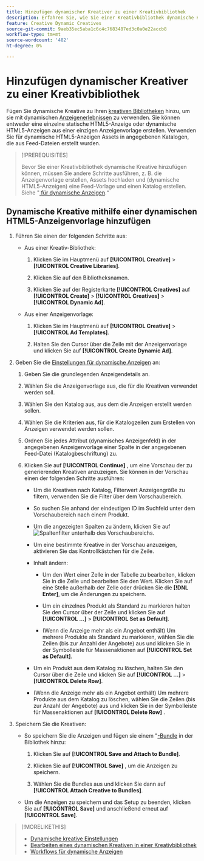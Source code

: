 ```yaml
---
title: Hinzufügen dynamischer Kreativer zu einer Kreativbibliothek
description: Erfahren Sie, wie Sie einer Kreativbibliothek dynamische Kreative hinzufügen.
feature: Creative Dynamic Creatives
source-git-commit: 9aeb35ec5aba1c6c4c7683487ed3c0a0e22accb8
workflow-type: tm+mt
source-wordcount: '482'
ht-degree: 0%

---
```


# Hinzufügen dynamischer Kreativer zu einer Kreativbibliothek

Fügen Sie dynamische Kreative zu Ihren [kreativen Bibliotheken](creative-library-manage.md) hinzu, um sie mit dynamischen [Anzeigenerlebnissen](/help/creative/experiences/experience-about.md) zu verwenden. Sie können entweder eine einzelne statische HTML5-Anzeige oder dynamische HTML5-Anzeigen aus einer einzigen Anzeigenvorlage erstellen. Verwenden Sie für dynamische HTML5-Anzeigen Assets in angegebenen Katalogen, die aus Feed-Dateien erstellt wurden.

>[!PREREQUISITES]
>
>Bevor Sie einer Kreativbibliothek dynamische Kreative hinzufügen können, müssen Sie andere Schritte ausführen, z. B. die Anzeigenvorlage erstellen, Assets hochladen und (dynamische HTML5-Anzeigen) eine Feed-Vorlage und einen Katalog erstellen. Siehe &quot;[ für dynamische Anzeigen](/help/creative/introduction/workflow-dynamic-ads.md).“

<!-- This does't work for me 9/24 -- I still have to select a catalog:

## Add dynamic creatives using a static HTML5 ad template

1. In the main menu, click **[!UICONTROL Creative]** > **[!UICONTROL Creative Libraries]**.

1. Click the library name.

1. On the **[!UICONTROL Creatives]** tab, click **[!UICONTROL Create]** > **[!UICONTROL Creatives]** > **[!UICONTROL Dynamic Ad]**.

1. Specify the [dynamic ad settings](/help/creative/creative-libraries/creative-settings-dynamic.md#dynamic-ad-settings-static-html5):

   1. On the [!UICONTROL Basic Details] tab, specify the ad details and the clickURL.

   1. Click **[!UICONTROL Process]**.

   1. On the [!UICONTROL Attributes Details] tab, specify the dynamic ad attributes.

1. Click **[!UICONTROL Save]**.

-->

## Dynamische Kreative mithilfe einer dynamischen HTML5-Anzeigenvorlage hinzufügen

1. Führen Sie einen der folgenden Schritte aus:

   * Aus einer Kreativ-Bibliothek:

      1. Klicken Sie im Hauptmenü auf **[!UICONTROL Creative]** > **[!UICONTROL Creative Libraries]**.

      1. Klicken Sie auf den Bibliotheksnamen.

      1. Klicken Sie auf der Registerkarte **[!UICONTROL Creatives]** auf **[!UICONTROL Create]** > **[!UICONTROL Creatives]** > **[!UICONTROL Dynamic Ad]**.

   * Aus einer Anzeigenvorlage:

      1. Klicken Sie im Hauptmenü auf **[!UICONTROL Creative]** > **[!UICONTROL Ad Templates]**.

      1. Halten Sie den Cursor über die Zeile mit der Anzeigenvorlage und klicken Sie auf **[!UICONTROL Create Dynamic Ad]**.

1. Geben Sie die [Einstellungen für dynamische Anzeigen](/help/creative/creative-libraries/creative-settings-dynamic.md) an:

   1. Geben Sie die grundlegenden Anzeigendetails an.

   1. Wählen Sie die Anzeigenvorlage aus, die für die Kreativen verwendet werden soll.

   1. Wählen Sie den Katalog aus, aus dem die Anzeigen erstellt werden sollen.

   1. Wählen Sie die Kriterien aus, für die Katalogzeilen zum Erstellen von Anzeigen verwendet werden sollen.

   1. Ordnen Sie jedes Attribut (dynamisches Anzeigenfeld) in der angegebenen Anzeigenvorlage einer Spalte in der angegebenen Feed-Datei (Katalogbeschriftung) zu.

   1. Klicken Sie auf **[!UICONTROL Continue]** , um eine Vorschau der zu generierenden Kreativen anzuzeigen. Sie können in der Vorschau einen der folgenden Schritte ausführen:

      * Um die Kreativen nach Katalog, Filterwert <!-- explain more--> Anzeigengröße zu filtern, verwenden Sie die Filter über dem Vorschaubereich.

      * So suchen Sie anhand der eindeutigen ID im Suchfeld unter dem Vorschaubereich nach einem Produkt.

      * Um die angezeigten Spalten zu ändern, klicken Sie auf ![Spaltenfilter](/help/creative/assets/custom-columns. "Spaltenfilter") unterhalb des Vorschaubereichs.

      * Um eine bestimmte Kreative in der Vorschau anzuzeigen, aktivieren Sie das Kontrollkästchen für die Zeile.

      * Inhalt ändern:

         * Um den Wert einer Zelle in der Tabelle zu bearbeiten, klicken Sie in die Zelle und bearbeiten Sie den Wert. Klicken Sie auf eine Stelle außerhalb der Zelle oder drücken Sie die **[!DNL Enter]**, um die Änderungen zu speichern.

         * Um ein einzelnes Produkt als Standard zu markieren<!--Explain what this means. --> halten Sie den Cursor über der Zeile und klicken Sie auf **[!UICONTROL ...]** > **[!UICONTROL Set as Default]**.

         * (Wenn die Anzeige mehr als ein Angebot enthält) Um mehrere Produkte als Standard zu markieren, wählen Sie die Zeilen (bis zur Anzahl der Angebote) aus und klicken Sie in der Symbolleiste für Massenaktionen auf **[!UICONTROL Set as Default]**.

      * Um ein Produkt aus dem Katalog zu löschen, halten Sie den Cursor über die Zeile und klicken Sie auf **[!UICONTROL ...]** > **[!UICONTROL Delete Row]**.

      * (Wenn die Anzeige mehr als ein Angebot enthält) Um mehrere Produkte aus dem Katalog zu löschen, wählen Sie die Zeilen (bis zur Anzahl der Angebote) aus und klicken Sie in der Symbolleiste für Massenaktionen auf **[!UICONTROL Delete Row]** .

1. Speichern Sie die Kreativen:

   * So speichern Sie die Anzeigen und fügen sie einem &quot;[-Bundle](/help/creative/creative-libraries/bundle-manage.md) in der Bibliothek hinzu:

      1. Klicken Sie auf **[!UICONTROL Save and Attach to Bundle]**.

      1. Klicken Sie auf **[!UICONTROL Save]** , um die Anzeigen zu speichern.

      1. Wählen Sie die Bundles aus und klicken Sie dann auf **[!UICONTROL Attach Creative to Bundles]**.

   * Um die Anzeigen zu speichern und das Setup zu beenden, klicken Sie auf **[!UICONTROL Save]** und anschließend erneut auf **[!UICONTROL Save]**.

>[!MORELIKETHIS]
>
>* [Dynamische kreative Einstellungen](creative-settings-dynamic.md)
>* [Bearbeiten eines dynamischen Kreativen in einer Kreativbibliothek](creative-edit-dynamic.md)
>* [Workflows für dynamische Anzeigen](/help/creative/introduction/workflow-dynamic-ads.md)
